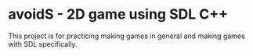 # avoidS - 2D game using SDL C++
This project is for practicing making games in general and making games with SDL specifically.
